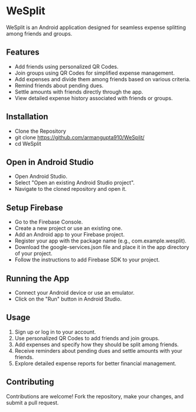 # WeSplit

WeSplit is an Android application designed for seamless expense splitting among friends and groups.

## Features

- Add friends using personalized QR Codes.
- Join groups using QR Codes for simplified expense management.
- Add expenses and divide them among friends based on various criteria.
- Remind friends about pending dues.
- Settle amounts with friends directly through the app.
- View detailed expense history associated with friends or groups.

## Installation
- Clone the Repository
- git clone https://github.com/armangupta910/WeSplit/
- cd WeSplit
## Open in Android Studio
- Open Android Studio.
- Select "Open an existing Android Studio project".
- Navigate to the cloned repository and open it.
## Setup Firebase
- Go to the Firebase Console.
- Create a new project or use an existing one.
- Add an Android app to your Firebase project.
- Register your app with the package name (e.g., com.example.wesplit).
- Download the google-services.json file and place it in the app directory of your project.
- Follow the instructions to add Firebase SDK to your project.
  
## Running the App
- Connect your Android device or use an emulator.
- Click on the "Run" button in Android Studio.

## Usage

1. Sign up or log in to your account.
2. Use personalized QR Codes to add friends and join groups.
3. Add expenses and specify how they should be split among friends.
4. Receive reminders about pending dues and settle amounts with your friends.
5. Explore detailed expense reports for better financial management.

## Contributing

Contributions are welcome! Fork the repository, make your changes, and submit a pull request.
